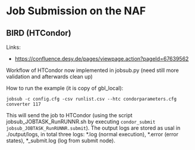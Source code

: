 # Job Submission on the NAF

## BIRD (HTCondor)

Links:
- https://confluence.desy.de/pages/viewpage.action?pageId=67639562


Workflow of HTCondor now implemented in jobsub.py (need still more validation and afterwards clean up)

How to run the example (it is copy of gbl_local):

```
jobsub -c config.cfg -csv runlist.csv --htc condorparameters.cfg converter 117
```

This will send the job to HTCondor (using the script jobsub_JOBTASK_RunRUNNR.sh by executing ```condor_submit jobsub_JOBTASK_RunRUNNR.submit```).
The output logs are stored as usal in ./output/logs, in total three logs: *.log (normal execution), *.error (error states), *_submit.log (log from submit node).
